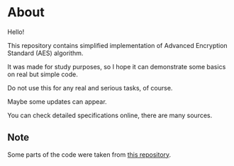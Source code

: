 # About

Hello!

This repository contains simplified implementation of Advanced Encryption Standard (AES) algorithm.

It was made for study purposes, so I hope it can demonstrate some basics on real but simple code.

Do not use this for any real and serious tasks, of course.

Maybe some updates can appear.

You can check detailed specifications online, there are many sources.

## Note

Some parts of the code were taken from [this repository](https://github.com/ricmoo/aes-js).


